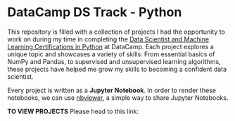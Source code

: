 # DataCamp DS Track - Python
This repository is filled with a collection of projects I had the opportunity to work on during my time in completing the [Data Scientist and Machine Learning Certifications in Python](https://www.datacamp.com/tracks/data-scientist-with-python) at DataCamp. Each project explores a unique topic and showcases a variety of skills: From essential basics of NumPy and Pandas, to supervised and unsupervised learning algorithms, these projects have helped me grow my skills to becoming a confident data scientist.

Every project is written as a **Jupyter Notebook**. In order to render these notebooks, we can use [nbviewer](https://nbviewer.jupyter.org/), a simple way to share Jupyter Notebooks.

**TO VIEW PROJECTS** Please head to this link: 
